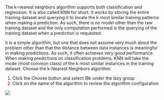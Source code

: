 The k-nearest neighbors algorithm supports both classification and regression. It is also called
KNN for short. It works by storing the entire training dataset and querying it to locate the k
most similar training patterns when making a prediction. As such, there is no model other than
the raw training dataset and the only computation performed is the querying of the training
dataset when a prediction is requested.

It is a simple algorithm, but one that does not assume very much about the problem other
than that the distance between data instances is meaningful in making predictions. As such,
it often achieves very good performance. When making predictions on classification problems,
KNN will take the mode (most common class) of the k most similar instances in the training
dataset. Choose the k-Nearest Neighbors algorithm:

1. Click the Choose button and select IBk under the lazy group
2. Click on the name of the algorithm to review the algorithm configuration

![](https://github.com/fenago/katacoda-scenarios/raw/master/machine-learning-mastery-weka/machine-learning-mastery-weka-chapter-17/steps/images/86.png)


